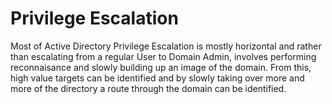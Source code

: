 # Privilege Escalation

Most of Active Directory Privilege Escalation is mostly horizontal and rather than escalating from a regular User to Domain Admin, involves performing reconnaisance and slowly building up an image of the domain.  From this, high value targets can be identified and by slowly taking over more and more of the directory a route through the domain can be identified.



